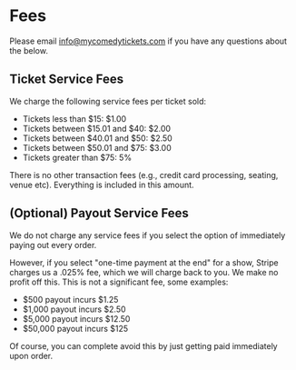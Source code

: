 # Fees

Please email info@mycomedytickets.com if you have any questions about the below.

## Ticket Service Fees

We charge the following service fees per ticket sold:

- Tickets less than $15: $1.00
- Tickets between $15.01 and $40: $2.00
- Tickets between $40.01 and $50: $2.50
- Tickets between $50.01 and $75: $3.00
- Tickets greater than $75: 5%

There is no other transaction fees (e.g., credit card processing, seating, venue etc). Everything is included in this amount. 

## (Optional) Payout Service Fees

We do not charge any service fees if you select the option of immediately paying out every order.

However, if you select "one-time payment at the end" for a show, Stripe charges us a .025% fee, which we will
charge back to you. We make no profit off this. This is not a significant fee, some examples:

- $500 payout incurs $1.25
- $1,000 payout incurs $2.50
- $5,000 payout incurs $12.50
- $50,000 payout incurs $125

Of course, you can complete avoid this by just getting paid immediately upon order.

